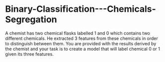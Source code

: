 # Binary-Classification---Chemicals-Segregation
A chemist has two chemical flasks labelled 1 and 0 which contains two different chemicals. He extracted 3 features from these chemicals in order to distinguish between them. You are provided with the results derived by the chemist and your task is to create a model that will label chemical 0 or 1 given its three features.

